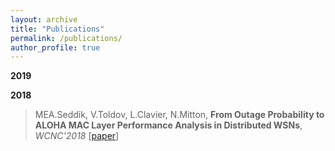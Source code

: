 ```yaml
---
layout: archive
title: "Publications"
permalink: /publications/
author_profile: true
---
```


**2019**

**2018**
> MEA.Seddik, V.Toldov, L.Clavier, N.Mitton, **From Outage Probability to ALOHA MAC Layer Performance Analysis in Distributed WSNs**, *WCNC'2018* [[paper](https://hal.inria.fr/hal-01677687/document)]
